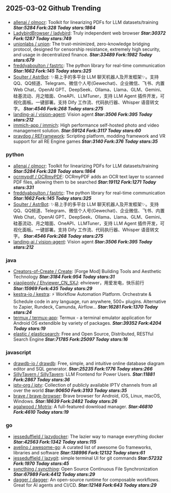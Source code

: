 ## 2025-03-02 Github Trending

### 
* [allenai / olmocr](https://github.com/allenai/olmocr): Toolkit for linearizing PDFs for LLM datasets/training ***Star:5284 Fork:328 Today stars:1864***
* [LadybirdBrowser / ladybird](https://github.com/LadybirdBrowser/ladybird): Truly independent web browser ***Star:30372 Fork:1287 Today stars:749***
* [unionlabs / union](https://github.com/unionlabs/union): The trust-minimized, zero-knowledge bridging protocol, designed for censorship resistance, extremely high security, and usage in decentralized finance. ***Star:33489 Fork:1982 Today stars:679***
* [freddyaboulton / fastrtc](https://github.com/freddyaboulton/fastrtc): The python library for real-time communication ***Star:1662 Fork:145 Today stars:325***
* [Soulter / AstrBot](https://github.com/Soulter/AstrBot): ✨易上手的多平台 LLM 聊天机器人及开发框架✨。支持 QQ、QQ频道、Telegram、微信个人号(Gewechat)、企业微信、飞书、内置 Web Chat，OpenAI GPT、DeepSeek、Ollama、Llama、GLM、Gemini、硅基流动、月之暗面、OneAPI、LLMTuner，支持 LLM Agent 插件开发，可视化面板。一键部署。支持 Dify 工作流、代码执行器、Whisper 语音转文字。 ***Star:4546 Fork:268 Today stars:275***
* [landing-ai / vision-agent](https://github.com/landing-ai/vision-agent): Vision agent ***Star:3506 Fork:395 Today stars:212***
* [immich-app / immich](https://github.com/immich-app/immich): High performance self-hosted photo and video management solution. ***Star:59124 Fork:3117 Today stars:60***
* [praydog / REFramework](https://github.com/praydog/REFramework): Scripting platform, modding framework and VR support for all RE Engine games ***Star:3140 Fork:376 Today stars:35***

### python
* [allenai / olmocr](https://github.com/allenai/olmocr): Toolkit for linearizing PDFs for LLM datasets/training ***Star:5284 Fork:328 Today stars:1864***
* [ocrmypdf / OCRmyPDF](https://github.com/ocrmypdf/OCRmyPDF): OCRmyPDF adds an OCR text layer to scanned PDF files, allowing them to be searched ***Star:19112 Fork:1271 Today stars:331***
* [freddyaboulton / fastrtc](https://github.com/freddyaboulton/fastrtc): The python library for real-time communication ***Star:1662 Fork:145 Today stars:325***
* [Soulter / AstrBot](https://github.com/Soulter/AstrBot): ✨易上手的多平台 LLM 聊天机器人及开发框架✨。支持 QQ、QQ频道、Telegram、微信个人号(Gewechat)、企业微信、飞书、内置 Web Chat，OpenAI GPT、DeepSeek、Ollama、Llama、GLM、Gemini、硅基流动、月之暗面、OneAPI、LLMTuner，支持 LLM Agent 插件开发，可视化面板。一键部署。支持 Dify 工作流、代码执行器、Whisper 语音转文字。 ***Star:4546 Fork:268 Today stars:275***
* [landing-ai / vision-agent](https://github.com/landing-ai/vision-agent): Vision agent ***Star:3506 Fork:395 Today stars:212***

### java
* [Creators-of-Create / Create](https://github.com/Creators-of-Create/Create): [Forge Mod] Building Tools and Aesthetic Technology ***Star:3184 Fork:954 Today stars:31***
* [xiaojieonly / Ehviewer_CN_SXJ](https://github.com/xiaojieonly/Ehviewer_CN_SXJ): ehviewer，用爱发电，快乐前行 ***Star:15969 Fork:435 Today stars:29***
* [kestra-io / kestra](https://github.com/kestra-io/kestra): ⚡ Workflow Automation Platform. Orchestrate & Schedule code in any language, run anywhere, 500+ plugins. Alternative to Zapier, Rundeck, Camunda, Airflow... ***Star:16281 Fork:1370 Today stars:24***
* [termux / termux-app](https://github.com/termux/termux-app): Termux - a terminal emulator application for Android OS extendible by variety of packages. ***Star:39352 Fork:4204 Today stars:19***
* [elastic / elasticsearch](https://github.com/elastic/elasticsearch): Free and Open Source, Distributed, RESTful Search Engine ***Star:71785 Fork:25097 Today stars:16***

### javascript
* [drawdb-io / drawdb](https://github.com/drawdb-io/drawdb): Free, simple, and intuitive online database diagram editor and SQL generator. ***Star:25235 Fork:1776 Today stars:266***
* [SillyTavern / SillyTavern](https://github.com/SillyTavern/SillyTavern): LLM Frontend for Power Users. ***Star:11881 Fork:2867 Today stars:36***
* [iptv-org / iptv](https://github.com/iptv-org/iptv): Collection of publicly available IPTV channels from all over the world ***Star:90650 Fork:3193 Today stars:35***
* [brave / brave-browser](https://github.com/brave/brave-browser): Brave browser for Android, iOS, Linux, macOS, Windows. ***Star:18639 Fork:2482 Today stars:26***
* [agalwood / Motrix](https://github.com/agalwood/Motrix): A full-featured download manager. ***Star:46810 Fork:4610 Today stars:19***

### go
* [jesseduffield / lazydocker](https://github.com/jesseduffield/lazydocker): The lazier way to manage everything docker ***Star:42563 Fork:1342 Today stars:115***
* [avelino / awesome-go](https://github.com/avelino/awesome-go): A curated list of awesome Go frameworks, libraries and software ***Star:138996 Fork:12132 Today stars:61***
* [jesseduffield / lazygit](https://github.com/jesseduffield/lazygit): simple terminal UI for git commands ***Star:57232 Fork:1970 Today stars:45***
* [syncthing / syncthing](https://github.com/syncthing/syncthing): Open Source Continuous File Synchronization ***Star:67989 Fork:4412 Today stars:29***
* [dagger / dagger](https://github.com/dagger/dagger): An open-source runtime for composable workflows. Great for AI agents and CI/CD. ***Star:12148 Fork:643 Today stars:29***
